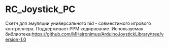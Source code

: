# RC_Joystick_PC
Скетч для эмуляции универсального hid - совместимого игрового контроллера. Поддерживает PPM кодирование.
Используемая библиотека:https://github.com/MHeironimus/ArduinoJoystickLibrary/tree/version-1.0
